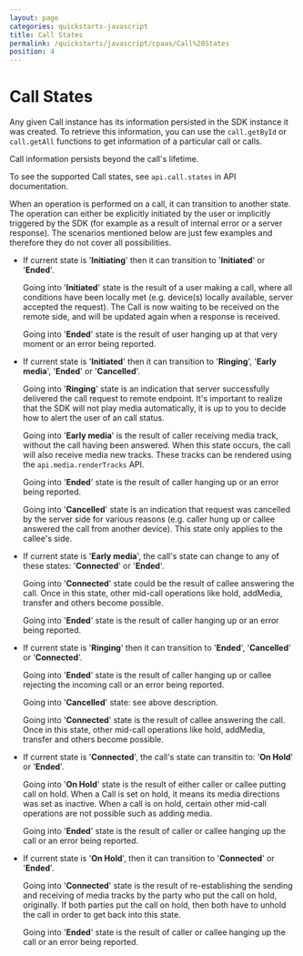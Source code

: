 ```yaml
---
layout: page
categories: quickstarts-javascript
title: Call States
permalink: /quickstarts/javascript/cpaas/Call%20States
position: 4
---
```


# Call States

Any given Call instance has its information persisted in the SDK instance it was created. To retrieve this information, you can use the `call.getById` or `call.getAll` functions to get information of a particular call or calls.

Call information persists beyond the call's lifetime.

To see the supported Call states, see `api.call.states` in API documentation.

When an operation is performed on a call, it can transition to another state.
The operation can either be explicitly initiated by the user or implicitly triggered by the SDK (for example as a result of internal error or a server response).
The scenarios mentioned below are just few examples and therefore they do not cover all possibilities.

- If current state is '**Initiating**' then it can transition to '**Initiated**' or '**Ended**'.

  Going into '**Initiated**' state is the result of a user making a call, where all conditions have been locally met (e.g. device(s) locally available, server accepted the request). The Call is now waiting to be received on the remote side, and will be updated again when a response is received.

  Going into '**Ended**' state is the result of user hanging up at that very moment or an error being reported.

- If current state is '**Initiated**' then it can transition to '**Ringing**', '**Early media**', '**Ended**' or '**Cancelled**'.

  Going into '**Ringing**' state is an indication that server successfully delivered the call request to remote endpoint. It's important to realize that the SDK will not play media automatically, it is up to you to decide how to alert the user of an call status.

  Going into '**Early media**' is the result of caller receiving media track, without the call having been answered. When this state occurs, the call will also receive media new tracks. These tracks can be rendered using the `api.media.renderTracks` API.

  Going into '**Ended**' state is the result of caller hanging up or an error being reported.

  Going into '**Cancelled**' state is an indication that request was cancelled by the server side for various reasons (e.g. caller hung up or callee answered the call from another device). This state only applies to the callee's side.

- If current state is '**Early media**', the call's state can change to any of these states: '**Connected**' or '**Ended**'.

  Going into '**Connected**' state could be the result of callee answering the call. Once in this state, other mid-call operations like hold, addMedia, transfer and others become possible.

  Going into '**Ended**' state is the result of caller hanging up or an error being reported.

- If current state is '**Ringing**' then it can transition to '**Ended**', '**Cancelled**' or '**Connected**'.

  Going into '**Ended**' state is the result of caller hanging up or callee rejecting the incoming call or an error being reported.

  Going into '**Cancelled**' state: see above description.

  Going into '**Connected**' state is the result of callee answering the call. Once in this state, other mid-call operations like hold, addMedia, transfer and others become possible.

* If current state is '**Connected**', the call's state can transitin to: '**On Hold**' or '**Ended**'.

  Going into '**On Hold**' state is the result of either caller or callee putting call on hold. When a Call is set on hold, it means its media directions was set as inactive. When a call is on hold, certain other mid-call operations are not possible such as adding media.

  Going into '**Ended**' state is the result of caller or callee hanging up the call or an error being reported.

* If current state is '**On Hold**', then it can transition to '**Connected**' or '**Ended**'.

  Going into '**Connected**' state is the result of re-establishing the sending and receiving of media tracks by the party who put the call on hold, originally. If both parties put the call on hold, then both have to unhold the call in order to get back into this state.

  Going into '**Ended**' state is the result of caller or callee hanging up the call or an error being reported.


